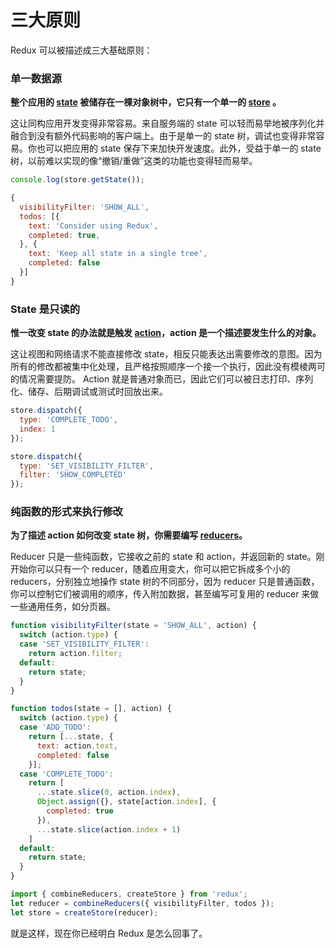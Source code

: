 # 三大原则

Redux 可以被描述成三大基础原则：

### 单一数据源

**整个应用的 [state](../Glossary.md#state) 被储存在一棵对象树中，它只有一个单一的 [store](../Glossary.md#store) 。**

这让同构应用开发变得非常容易。来自服务端的 state 可以轻而易举地被序列化并融合到没有额外代码影响的客户端上。由于是单一的 state 树，调试也变得非常容易。你也可以把应用的 state 保存下来加快开发速度。此外，受益于单一的 state 树，以前难以实现的像“撤销/重做”这类的功能也变得轻而易举。

```js
console.log(store.getState());

{
  visibilityFilter: 'SHOW_ALL',
  todos: [{
    text: 'Consider using Redux',
    completed: true,
  }, {
    text: 'Keep all state in a single tree',
    completed: false
  }]
}
```

### State 是只读的

**惟一改变 state 的办法就是触发 [action](../Glossary.md#action)，action 是一个描述要发生什么的对象。**

这让视图和网络请求不能直接修改 state，相反只能表达出需要修改的意图。因为所有的修改都被集中化处理，且严格按照顺序一个接一个执行，因此没有模棱两可的情况需要提防。 Action 就是普通对象而已，因此它们可以被日志打印、序列化、储存、后期调试或测试时回放出来。

```js
store.dispatch({
  type: 'COMPLETE_TODO',
  index: 1
});

store.dispatch({
  type: 'SET_VISIBILITY_FILTER',
  filter: 'SHOW_COMPLETED'
});
```

### 纯函数的形式来执行修改

**为了描述 action 如何改变 state 树，你需要编写 [reducers](../Glossary.md#reducer)。**

Reducer 只是一些纯函数，它接收之前的 state 和 action，并返回新的 state。刚开始你可以只有一个 reducer，随着应用变大，你可以把它拆成多个小的 reducers，分别独立地操作 state 树的不同部分，因为 reducer 只是普通函数，你可以控制它们被调用的顺序，传入附加数据，甚至编写可复用的 reducer 来做一些通用任务，如分页器。

```js
function visibilityFilter(state = 'SHOW_ALL', action) {
  switch (action.type) {
  case 'SET_VISIBILITY_FILTER':
    return action.filter;
  default:
    return state;
  }
}

function todos(state = [], action) {
  switch (action.type) {
  case 'ADD_TODO':
    return [...state, {
      text: action.text,
      completed: false
    }];
  case 'COMPLETE_TODO':
    return [
      ...state.slice(0, action.index),
      Object.assign({}, state[action.index], {
        completed: true
      }),
      ...state.slice(action.index + 1)
    ]
  default:
    return state;
  }
}

import { combineReducers, createStore } from 'redux';
let reducer = combineReducers({ visibilityFilter, todos });
let store = createStore(reducer);
```

就是这样，现在你已经明白 Redux 是怎么回事了。
